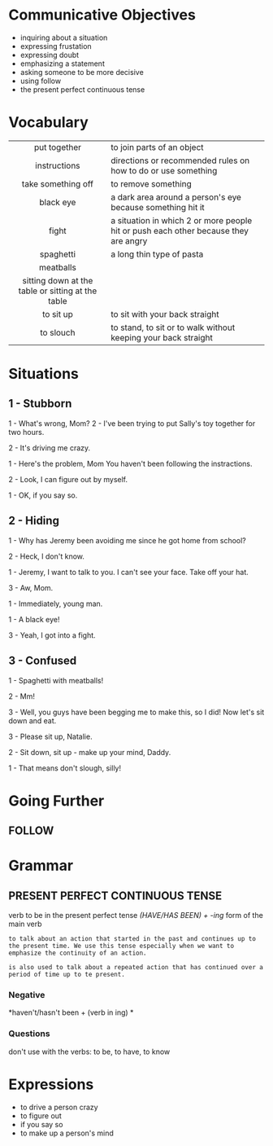 # Communicative Objectives
- inquiring about a situation
- expressing frustation
- expressing doubt
- emphasizing a statement
- asking someone to be more decisive
- using follow
- the present perfect continuous tense


# Vocabulary
|||
|:---:|---|
|put together| to join parts of an object |
|instructions|directions or recommended rules on how to do or use something|
|take something off|to remove something|
|black eye| a dark area around a person's eye because something hit it|
|fight| a situation in which 2 or more people hit or push each other because they are angry|
|spaghetti| a long thin type of pasta|
|meatballs|
|sitting down at the table or sitting at the table|
|to sit up| to sit with your back straight|
| to slouch | to stand, to sit or to walk without keeping your back straight|


# Situations
## 1 - Stubborn
1 - What's wrong, Mom?
2 - I've been trying to put Sally's toy together for two hours.

2 - It's driving me crazy.

1 - Here's the problem, Mom You haven't been following the instractions.

2 - Look, I can figure out by myself.

1 - OK, if you say so.

## 2 - Hiding
1 - Why has Jeremy been avoiding me since he got home from school?

2 - Heck, I don't know.

1 - Jeremy, I want to talk to you. I can't see your face. Take off your hat.

3 - Aw, Mom.

1 - Immediately, young man.

1 - A black eye!

3 - Yeah, I got into a fight.

## 3 - Confused
1 - Spaghetti with meatballs!

2 - Mm!

3 - Well, you guys have been begging me to make this, so I did! Now let's sit down and eat.

3 - Please sit up, Natalie.

2 - Sit down, sit up - make up your mind, Daddy.

1 - That means don't slough, silly!


# Going Further
## FOLLOW


# Grammar
## PRESENT PERFECT CONTINUOUS TENSE
verb to be in the present perfect tense *(HAVE/HAS BEEN) + -ing* form of the main verb

    to talk about an action that started in the past and continues up to the present time. We use this tense especially when we want to emphasize the continuity of an action.

    is also used to talk about a repeated action that has continued over a period of time up to te present.
### Negative
*haven't/hasn't been + (verb in ing) *
### Questions

don't use with  the verbs: to be, to have, to know

# Expressions
- to drive a person crazy
- to figure out
- if you say so
- to make up a person's mind